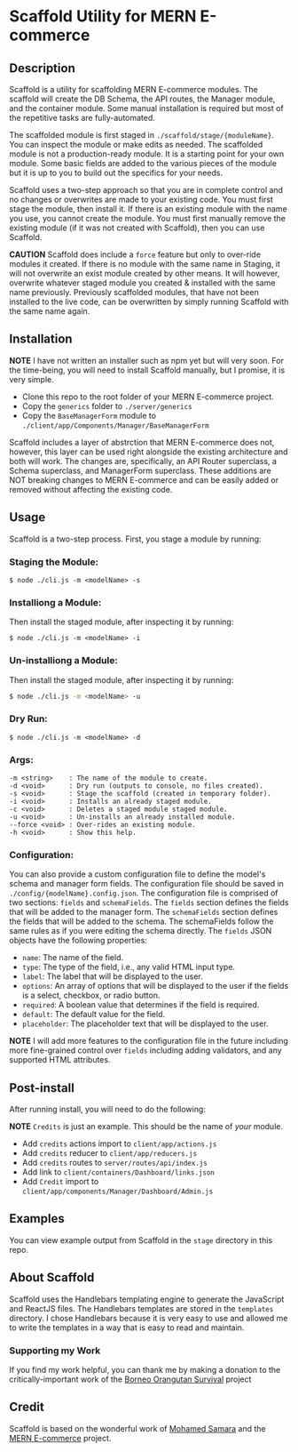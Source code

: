 # Scaffold Utility for MERN E-commerce

## Description

Scaffold is a utility for scaffolding MERN E-commerce modules. The scaffold will create the DB Schema, the API routes, the Manager module, and the container module. Some manual installation is required but most of the repetitive tasks are fully-automated.

The scaffolded module is first staged in `./scaffold/stage/{moduleName}`. You can inspect the module or make edits as needed. The scaffolded module is not a production-ready module. It is a starting point for your own module. Some basic fields are added to the various pieces of the module but it is up to you to build out the specifics for your needs.

Scaffold uses a two-step approach so that you are in complete control and no changes or overwrites are made to your existing code. You must first stage the module, then install it. If there is an existing module with the name you use, you cannot create the module. You must first manually remove the existing module (if it was not created with Scaffold), then you can use Scaffold.

**CAUTION** Scaffold does include a `force` feature but only to over-ride modules it created. If there is no module with the same name in Staging, it will not overwrite an exist module created by other means. It will however, overwrite whatever staged module you created & installed with the same name previously. Previously scaffolded modules, that have not been installed to the live code, can be overwritten by simply running Scaffold with the same name again.

## Installation

**NOTE** I have not written an installer such as npm yet but will very soon. For the time-being, you will need to install Scaffold manually, but I promise, it is very simple. 

- Clone this repo to the root folder of your MERN E-commerce project.
- Copy the `generics` folder to `./server/generics`
- Copy the `BaseManagerForm` module to `./client/app/Components/Manager/BaseManagerForm`

Scaffold includes a layer of abstrction that MERN E-commerce does not, however, this layer can be used right alongside the existing architecture and both will work. The changes are, specifically, an API Router superclass, a Schema superclass, and ManagerForm superclass. These additions are NOT breaking changes to MERN E-commerce and can be easily added or removed without affecting the existing code.

## Usage

Scaffold is a two-step process. First, you stage a module by running:

### Staging the Module:

```
$ node ./cli.js -m <modelName> -s
```

### Installiong a Module:
Then install the staged module, after inspecting it by running:

``` 
$ node ./cli.js -m <modelName> -i
```

### Un-installiong a Module:
Then install the staged module, after inspecting it by running:

```bash 
$ node ./cli.js -m <modelName> -u
```

### Dry Run:

```
$ node ./cli.js -m <modelName> -d
```


### Args: 

```
-m <string>    : The name of the module to create.
-d <void>      : Dry run (outputs to console, no files created).
-s <void>      : Stage the scaffold (created in temporary folder).    
-i <void>      : Installs an already staged module.
-c <void>      : Deletes a staged module staged module.
-u <void>      : Un-installs an already installed module.            
--force <void> : Over-rides an existing module.
-h <void>      : Show this help.
```

### Configuration:

You can also provide a custom configuration file to define the model's schema and manager form fields. The configuration file should be saved in `./config/{modelName}.config.json`. The configuration file is comprised of two sections: `fields` and `schemaFields`. The `fields` section defines the fields that will be added to the manager form. The `schemaFields` section defines the fields that will be added to the schema. The schemaFields follow the same rules as if you were editing the schema directly. The `fields` JSON objects have the following properties:

- `name`: The name of the field.
- `type`: The type of the field, i.e., any valid HTML input type.
- `label`: The label that will be displayed to the user.
- `options`: An array of options that will be displayed to the user if the fields is a select, checkbox, or radio button.
- `required`: A boolean value that determines if the field is required.
- `default`: The default value for the field.
- `placeholder`: The placeholder text that will be displayed to the user.

**NOTE** I will add more features to the configuration file in the future including more fine-grained control over `fields` including adding validators, and any supported HTML attributes.

## Post-install

After running install, you will need to do the following:

**NOTE** `Credits` is just an example. This should be the name of _your_ module.

- Add `credits` actions import to `client/app/actions.js`
- Add `credits` reducer to `client/app/reducers.js`
- Add `credits` routes to `server/routes/api/index.js`
- Add link to `client/containers/Dashboard/links.json`
- Add `Credit` import to `client/app/components/Manager/Dashboard/Admin.js`

## Examples

You can view example output from Scaffold in the `stage` directory in this repo. 

## About Scaffold

Scaffold uses the Handlebars templating engine to generate the JavaScript and ReactJS files. The Handlebars templates are stored in the `templates` directory. I chose Handlebars because it is very easy to use and allowed me to write the templates in a way that is easy to read and maintain.

### Supporting my Work

If you find my work helpful, you can thank me by making a donation to the critically-important work of the [Borneo Orangutan Survival](https://bosa.secure.force.com/#!/donation) project

## Credit

Scaffold is based on the wonderful work of [Mohamed Samara](https://github.com/mohamedsamara) and the [MERN E-commerce](https://github.com/mohamedsamara/mern-ecommerce) project.